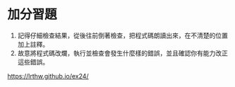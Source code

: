 # 加分習題
1. 記得仔細檢查結果，從後往前倒著檢查，把程式碼朗讀出來，在不清楚的位置加上註釋。
2. 故意將程式碼改爛，執行並檢查會發生什麼樣的錯誤，並且確認你有能力改正這些錯誤。

https://lrthw.github.io/ex24/
